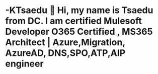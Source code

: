 # -KTsaedu  👋 Hi, my name is Tsaedu from DC. I am certified Mulesoft Developer O365 Certified , MS365 Architect | Azure,Migration, AzureAD, DNS,SPO,ATP,AIP engineer 
